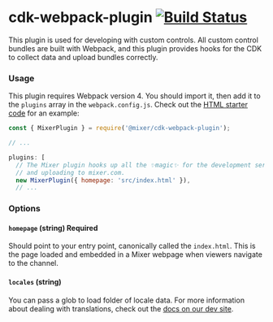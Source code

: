 # cdk-webpack-plugin [![Build Status](https://travis-ci.org/mixer/cdk-webpack-plugin.svg?branch=master)](https://travis-ci.org/mixer/cdk-webpack-plugin)

This plugin is used for developing with custom controls. All custom control bundles are built with Webpack, and this plugin provides hooks for the CDK to collect data and upload bundles correctly.

### Usage

This plugin requires Webpack version 4. You should import it, then add it to the `plugins` array in the `webpack.config.js`. Check out the [HTML starter code](https://github.com/mixer/cdk-html-starter/blob/master/webpack.config.js) for an example:

```js
const { MixerPlugin } = require('@mixer/cdk-webpack-plugin');

// ...

plugins: [
  // The Mixer plugin hooks up all the ✨magic✨ for the development server
  // and uploading to mixer.com.
  new MixerPlugin({ homepage: 'src/index.html' }),
  // ...
```

### Options

#### `homepage` (string) **Required**

Should point to your entry point, canonically called the `index.html`. This is the page loaded and embedded in a Mixer webpage when viewers navigate to the channel.

#### `locales` (string)

You can pass a glob to load folder of locale data. For more information about dealing with translations, check out the [docs on our dev site](https:/dev.mixer.com/reference/interactive_next/quickstart-preact.html#internationalization).
